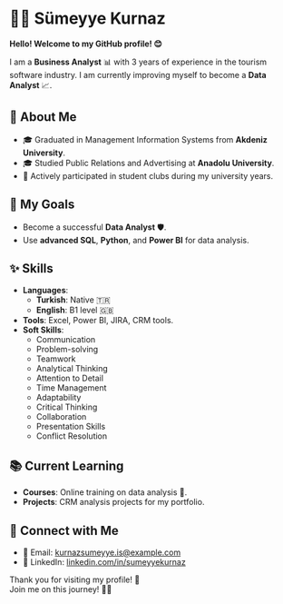 # 👩‍💻 Sümeyye Kurnaz  

**Hello! Welcome to my GitHub profile! 😊**  

I am a **Business Analyst** 📊 with 3 years of experience in the tourism software industry. I am currently improving myself to become a **Data Analyst** 📈.  

## 🌟 About Me  
- 🎓 Graduated in Management Information Systems from **Akdeniz University**.  
- 🎓 Studied Public Relations and Advertising at **Anadolu University**.  
- 🏫 Actively participated in student clubs during my university years.  

## 🎯 My Goals  
- Become a successful **Data Analyst** 🛡️.  
- Use **advanced SQL**, **Python**, and **Power BI** for data analysis.  

## ✨ Skills  
- **Languages**:  
  - **Turkish**: Native 🇹🇷  
  - **English**: B1 level 🇬🇧  
- **Tools**: Excel, Power BI, JIRA, CRM tools.  
- **Soft Skills**:  
  - Communication  
  - Problem-solving  
  - Teamwork  
  - Analytical Thinking  
  - Attention to Detail  
  - Time Management  
  - Adaptability  
  - Critical Thinking  
  - Collaboration  
  - Presentation Skills  
  - Conflict Resolution  

## 📚 Current Learning  
- **Courses**: Online training on data analysis 📘.  
- **Projects**: CRM analysis projects for my portfolio.  

## 🔗 Connect with Me  
- 📧 Email: [kurnazsumeyye.is@example.com](mailto:kurnazsumeyye.is@gmail.com)  
- 💼 LinkedIn: [linkedin.com/in/sumeyyekurnaz]([https://linkedin.com/in/sumeyyekurnaz](https://www.linkedin.com/in/s%C3%BCmeyye-kurnaz-ab99641b8/))  

Thank you for visiting my profile! 🌟  
Join me on this journey! 🚀✨

